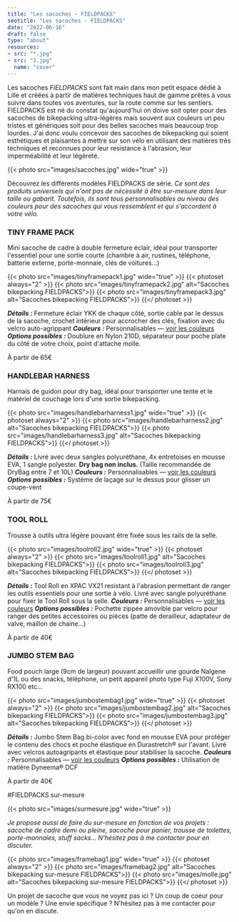 ```yaml
---
title: "Les sacoches - FIELDPACKS"
seotitle: "Les sacoches - FIELDPACKS"
date: "2022-06-16"
draft: false
type: "about"
resources:
- src: "*.jpg"
- src: "1.jpg"
  name: "cover"
---
```

Les sacoches *FIELDPACKS* sont fait main dans mon petit espace dédié à Lille et créées à partir de matières techniques haut de gamme prêtes à vous suivre dans toutes vos aventures, sur la route comme sur les sentiers. FIELDPACKS est né du constat qu'aujourd'hui on doive soit opter pour des sacoches de bikepacking ultra-légères mais souvent aux couleurs un peu tristes et génériques soit pour des belles sacoches mais beaucoup trop lourdes. J'ai donc voulu concevoir des sacoches de bikepacking qui soient esthétiques et plaisantes à mettre sur son vélo en utilisant des matières très techniques et reconnues pour leur resistance à l'abrasion, leur imperméabilité et leur légèreté.

{{< photo src="images/sacoches.jpg" wide="true" >}}

Découvrez les différents modèles FIELDPACKS de série.
*Ce sont des produits universels qui n'ont pas de nécessité à être sur-mesure dans leur taille ou gabarit. Toutefois, ils sont tous personnalisables au niveau des couleurs pour des sacoches qui vous ressemblent et qui s'accordent à votre vélo.*

### TINY FRAME PACK
Mini sacoche de cadre à double fermeture éclair, idéal pour transporter l'essentiel pour une sortie courte (chambre à air, rustines, téléphone, batterie externe, porte-monnaie, clés de voitures...)

{{< photo src="images/tinyframepack1.jpg" wide="true" >}}
{{< photoset always="2" >}} {{< photo src="images/tinyframepack2.jpg" alt="Sacoches bikepacking FIELDPACKS">}} {{< photo src="images/tinyframepack3.jpg" alt="Sacoches bikepacking FIELDPACKS">}} {{</ photoset >}}

***Détails :*** Fermeture éclair YKK de chaque côté, sortie cable par le dessus de la sacoche, crochet intérieur pour accrocher des clés, fixation avec du velcro auto-agrippant
***Couleurs :*** Personnalisables — [voir les couleurs](https://fieldpacks.fr/informations-techniques)
***Options possibles :*** Doublure en Nylon 210D, séparateur pour poche plate du côté de votre choix, point d'attache molle.

À partir de 65€

### HANDLEBAR HARNESS
Harnais de guidon pour dry bag, idéal pour transporter une tente et le matériel de couchage lors d'une sortie bikepacking.

{{< photo src="images/handlebarharness1.jpg" wide="true" >}}
{{< photoset always="2" >}} {{< photo src="images/handlebarharness2.jpg" alt="Sacoches bikepacking FIELDPACKS">}} {{< photo src="images/handlebarharness3.jpg" alt="Sacoches bikepacking FIELDPACKS">}} {{</ photoset >}}

***Détails :*** Livré avec deux sangles polyuréthane, 4x entretoises en mousse EVA, 1 sangle polyester. **Dry bag non inclus.** (Taille recommandée de DryBag entre 7 et 10L)
***Couleurs :*** Personnalisables — [voir les couleurs](https://fieldpacks.fr/informations-techniques)
***Options possibles :*** Système de laçage sur le dessus pour glisser un coupe-vent

À partir de 75€

### TOOL ROLL
Trousse à outils ultra légère pouvant être fixée sous les rails de la selle.

{{< photo src="images/toolroll2.jpg" wide="true" >}}
{{< photoset always="2" >}} {{< photo src="images/toolroll1.jpg" alt="Sacoches bikepacking FIELDPACKS">}} {{< photo src="images/toolroll3.jpg" alt="Sacoches bikepacking FIELDPACKS">}} {{</ photoset >}}

***Détails :*** Tool Roll en XPAC VX21 resistant à l'abrasion permettant de ranger les outils essentiels pour une sortie à vélo. Livré avec sangle polyuréthane pour fixer le Tool Roll sous la selle.
***Couleurs :*** Personnalisables — [voir les couleurs](https://fieldpacks.fr/informations-techniques)
***Options possibles :*** Pochette zippée amovible par velcro pour ranger des petites accessoires ou pièces (patte de derailleur, adaptateur de valve, maillon de chaine...)

À partir de 40€

### JUMBO STEM BAG
Food pouch large (9cm de largeur) pouvant accueillir une gourde Nalgene d'1L ou des snacks, téléphone, un petit appareil photo type Fuji X100V, Sony RX100 etc...

{{< photo src="images/jumbostembag1.jpg" wide="true" >}}
{{< photoset always="2" >}} {{< photo src="images/jumbostembag2.jpg" alt="Sacoches bikepacking FIELDPACKS">}} {{< photo src="images/jumbostembag3.jpg" alt="Sacoches bikepacking FIELDPACKS">}} {{</ photoset >}}

***Détails :*** Jumbo Stem Bag bi-color avec fond en mousse EVA pour protéger le contenu des chocs et poche élastique en Durastretch® sur l'avant. Livré avec velcros autoagripants et élastique pour stabiliser la sacoche.
***Couleurs :*** Personnalisables — [voir les couleurs](https://fieldpacks.fr/informations-techniques)
***Options possibles :*** Utilisation de matière Dyneema® DCF

À partir de 40€

#FIELDPACKS sur-mesure

{{< photo src="images/surmesure.jpg" wide="true" >}}

*Je propose aussi de faire du sur-mesure en fonction de vos projets : sacoche de cadre demi ou pleine, sacoche pour panier, trousse de toilettes, porte-monnaies, stuff sacks... N'hésitez pas à me contacter pour en discuter.*

{{< photo src="images/framebag1.jpg" wide="true" >}}
{{< photoset always="2" >}} {{< photo src="images/framebag2.jpg" alt="Sacoches bikepacking sur-mesure FIELDPACKS">}} {{< photo src="images/molle.jpg" alt="Sacoches bikepacking sur-mesure FIELDPACKS">}} {{</ photoset >}}

Un projet de sacoche que vous ne voyez pas ici ? Un coup de coeur pour un modèle ? Une envie spécifique ? N'hésitez pas à me contacter pour qu'on en discute.
